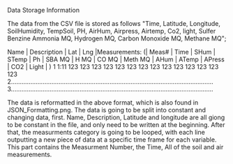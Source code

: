 Data Storage Information

The data from the CSV file is stored as follows 
"Time, Latitude, Longitude, SoilHumidity, TempSoil, PH, AirHum, Airpress, Airtemp, Co2, light, Sulfer Benzine Ammonia MQ, Hydrogen MQ, Carbon Monoxide MQ, Methane MQ";


Name | Description | Lat | Lng |Measurements: (| Meas# | Time | SHum | STemp | Ph | SBA MQ | H MQ | CO MQ | Meth MQ | AHum | ATemp | APress | CO2 | Light | )
  1     1:11   123   123   123     123    123    123    123     123      123      123    123      123    123    123   
  2...................................................................................................................
  3...................................................................................................................

The data is reformatted in the above format, which is also found in JSON_Formatting.png. The data is going to be split into constant and changing data, first. Name, Description, Latitude and longitude are all giong to be constant in the file, and only need to be written at the beginning. After that, the measurments category is going to be looped, with each line outputting a new piece of data at a specific time frame for each variable. This part contains the Measurment Number, the Time, All of the soil and air measurements. 







  